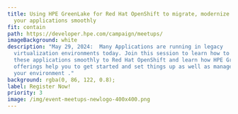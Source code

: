 ```yaml
---
title: Using HPE GreenLake for Red Hat OpenShift to migrate, modernize and run
  your applications smoothly
fit: contain
path: https://developer.hpe.com/campaign/meetups/
imageBackground: white
description: "May 29, 2024:  Many Applications are running in legacy
  virtualization environments today. Join this session to learn how to migrate
  these applications smoothly to Red Hat OpenShift and learn how HPE GreenLake
  offerings help you to get started and set things up as well as manage and run
  your environment ."
background: rgba(0, 86, 122, 0.8);
label: Register Now!
priority: 3
image: /img/event-meetups-newlogo-400x400.png
---
```

